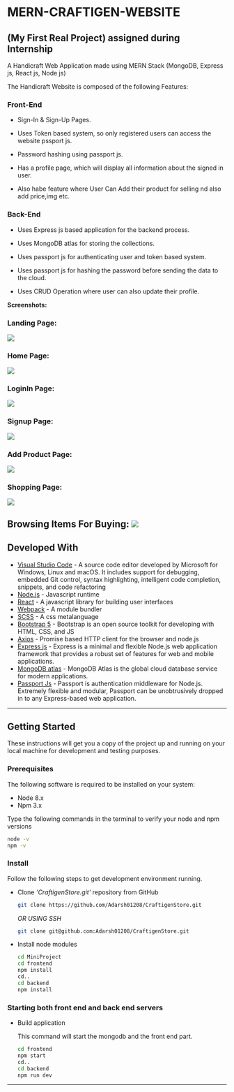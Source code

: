 # MERN-CRAFTIGEN-WEBSITE
## (My First Real Project) assigned  during Internship

A Handicraft Web Application made using MERN Stack (MongoDB, Express js, React js, Node js)

The Handicraft Website is composed of the following Features:

### Front-End

* Sign-In & Sign-Up Pages.

* Uses Token based system, so only registered users can access the website  pssport js.

* Password hashing using passport js.

* Has a profile page, which will display all information about the signed in user.

* Also habe feature where User Can Add their product for selling nd also add price,img etc.

### Back-End

* Uses Express js based application for the backend process.

* Uses MongoDB atlas for storing the collections.

* Uses passport js for authenticating user and token based system.

* Uses passport js for hashing the password before sending the data to the cloud.
  
* Uses CRUD Operation where user can also update their profile.
  

**Screenshots:**
### Landing Page:

![](Previews/Home1.png)

### Home Page:

![](Previews/Home2.png)

### LoginIn Page:

![](Previews/Login.png)


### Signup Page:

![](Previews/Signup.png)

### Add Product Page:

![](Previews/addproducts.png)

### Shopping Page:

![](Previews/buyitems1.png)



Browsing Items For Buying:
![](Previews/buyitems.png)
---

## Developed With

* [Visual Studio Code](https://code.visualstudio.com/) - A source code editor developed by Microsoft for Windows, Linux and macOS. It includes support for debugging, embedded Git control, syntax highlighting, intelligent code completion, snippets, and code refactoring
* [Node.js](https://nodejs.org/en/) - Javascript runtime
* [React](https://reactjs.org/) - A javascript library for building user interfaces
* [Webpack](https://webpack.js.org/) - A module bundler
* [SCSS](http://sass-lang.com/) - A css metalanguage
* [Bootstrap 5](https://getbootstrap.com/) - Bootstrap is an open source toolkit for developing with HTML, CSS, and JS
* [Axios](https://github.com/axios/axios) - Promise based HTTP client for the browser and node.js
* [Express js](http://expressjs.com/) - Express is a minimal and flexible Node.js web application framework that provides a robust set of features for web and mobile applications.
* [MongoDB atlas](https://www.mongodb.com/cloud/atlas) - MongoDB Atlas is the global cloud database service for modern applications.
* [Passport Js](http://www.passportjs.org/) - Passport is authentication middleware for Node.js. Extremely flexible and modular, Passport can be unobtrusively dropped in to any Express-based web application.
---


## Getting Started

These instructions will get you a copy of the project up and running on your local machine for development and testing purposes.

### Prerequisites

The following software is required to be installed on your system:

* Node 8.x
* Npm 3.x

Type the following commands in the terminal to verify your node and npm versions

```bash
node -v
npm -v
```

### Install

Follow the following steps to get development environment running.

* Clone _'CraftigenStore.git'_ repository from GitHub

  ```bash
  git clone https://github.com/Adarsh01208/CraftigenStore.git
  ```

   _OR USING SSH_

  ```bash
  git clone git@github.com:Adarsh01208/CraftigenStore.git
  ```

* Install node modules

   ```bash
   cd MiniProject
   cd frontend
   npm install
   cd..
   cd backend
   npm install
   ```


### Starting both front end and back end servers

* Build application

  This command will start the mongodb and the front end part.

  ```bash
  cd frontend
  npm start
  cd..
  cd backend
  npm run dev
  ```


---
